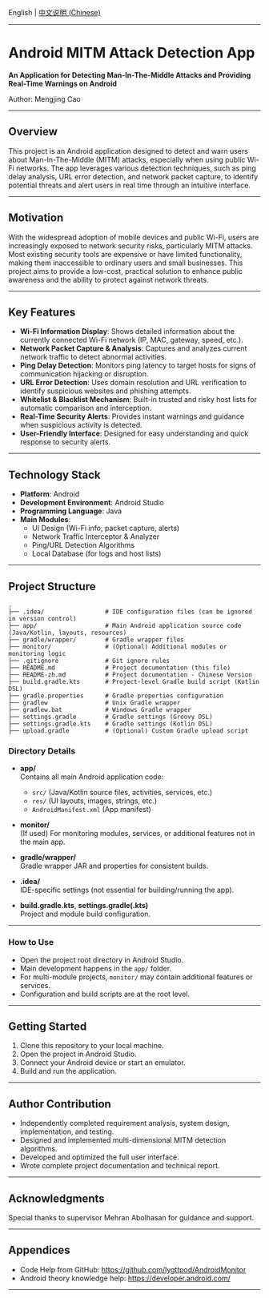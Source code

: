 English | [中文说明 (Chinese)](README-zh.md)

---

# Android MITM Attack Detection App

**An Application for Detecting Man-In-The-Middle Attacks and Providing Real-Time Warnings on Android**

Author: Mengjing Cao

---

## Overview

This project is an Android application designed to detect and warn users about Man-In-The-Middle (MITM) attacks, especially when using public Wi-Fi networks. The app leverages various detection techniques, such as ping delay analysis, URL error detection, and network packet capture, to identify potential threats and alert users in real time through an intuitive interface.

---

## Motivation

With the widespread adoption of mobile devices and public Wi-Fi, users are increasingly exposed to network security risks, particularly MITM attacks. Most existing security tools are expensive or have limited functionality, making them inaccessible to ordinary users and small businesses. This project aims to provide a low-cost, practical solution to enhance public awareness and the ability to protect against network threats.

---

## Key Features

- **Wi-Fi Information Display**: Shows detailed information about the currently connected Wi-Fi network (IP, MAC, gateway, speed, etc.).
- **Network Packet Capture & Analysis**: Captures and analyzes current network traffic to detect abnormal activities.
- **Ping Delay Detection**: Monitors ping latency to target hosts for signs of communication hijacking or disruption.
- **URL Error Detection**: Uses domain resolution and URL verification to identify suspicious websites and phishing attempts.
- **Whitelist & Blacklist Mechanism**: Built-in trusted and risky host lists for automatic comparison and interception.
- **Real-Time Security Alerts**: Provides instant warnings and guidance when suspicious activity is detected.
- **User-Friendly Interface**: Designed for easy understanding and quick response to security alerts.

---

## Technology Stack

- **Platform**: Android
- **Development Environment**: Android Studio
- **Programming Language**: Java
- **Main Modules**:
  - UI Design (Wi-Fi info, packet capture, alerts)
  - Network Traffic Interceptor & Analyzer
  - Ping/URL Detection Algorithms
  - Local Database (for logs and host lists)

---

## Project Structure

```
.
├── .idea/                 # IDE configuration files (can be ignored in version control)
├── app/                   # Main Android application source code (Java/Kotlin, layouts, resources)
├── gradle/wrapper/        # Gradle wrapper files
├── monitor/               # (Optional) Additional modules or monitoring logic
├── .gitignore             # Git ignore rules
├── README.md              # Project documentation (this file)
├── README-zh.md           # Project documentation - Chinese Version
├── build.gradle.kts       # Project-level Gradle build script (Kotlin DSL)
├── gradle.properties      # Gradle properties configuration
├── gradlew                # Unix Gradle wrapper
├── gradlew.bat            # Windows Gradle wrapper
├── settings.gradle        # Gradle settings (Groovy DSL)
├── settings.gradle.kts    # Gradle settings (Kotlin DSL)
├── upload.gradle          # (Optional) Custom Gradle upload script
```

### Directory Details

- **app/**  
  Contains all main Android application code:
  - `src/` (Java/Kotlin source files, activities, services, etc.)
  - `res/` (UI layouts, images, strings, etc.)
  - `AndroidManifest.xml` (App manifest)

- **monitor/**  
  (If used) For monitoring modules, services, or additional features not in the main app.

- **gradle/wrapper/**  
  Gradle wrapper JAR and properties for consistent builds.

- **.idea/**  
  IDE-specific settings (not essential for building/running the app).

- **build.gradle.kts**, **settings.gradle(.kts)**  
  Project and module build configuration.

---

### How to Use

- Open the project root directory in Android Studio.
- Main development happens in the `app/` folder.
- For multi-module projects, `monitor/` may contain additional features or services.
- Configuration and build scripts are at the root level.

---

## Getting Started

1. Clone this repository to your local machine.
2. Open the project in Android Studio.
3. Connect your Android device or start an emulator.
4. Build and run the application.

---

## Author Contribution

- Independently completed requirement analysis, system design, implementation, and testing.
- Designed and implemented multi-dimensional MITM detection algorithms.
- Developed and optimized the full user interface.
- Wrote complete project documentation and technical report.

---

## Acknowledgments

Special thanks to supervisor Mehran Abolhasan for guidance and support.

---

## Appendices

- Code Help from GitHub: https://github.com/lygttpod/AndroidMonitor 
- Android theory knowledge help: https://developer.android.com/

---
